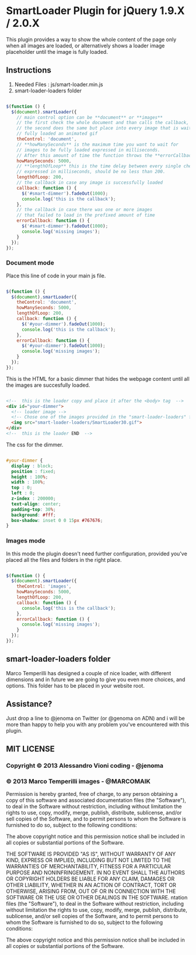 # SmartLoader Plugin for jQuery 1.9.X / 2.0.X

This plugin provides a way to show the whole content of the page only when all images are loaded, or alternatively shows a loader image placeholder until the image is fully loaded.

## Instructions

1. Needed Files : js/smart-loader.min.js
2. smart-loader-loaders folder

```javascript

$(function () {
  $(document).smartLoader({
    // main control option can be **document** or **images**
    // the first check the whole document and than calls the callback,
    // the second does the same but place into every image that is waiting to be
    // fully loaded an animated gif
    theControl: 'document',
    // **howManySeconds** is the maximum time you want to wait for
    // images to be fully loaded expressed in milliseconds.
    // After this amount of time the function throws the **errorCallback**
    howManySeconds: 5000,
    // **lengthOfLoop** this is the time delay between every single check loop,
    // expressed in milliseconds, should be no less than 200.
    lengthOfLoop: 200,
    // the callback in case any image is successfully loaded
    callback: function () {
      $('#smart-dimmer').fadeOut(1000);
      console.log('this is the callback');
    },
    // the callback in case there was one or more images
    // that failed to load in the prefixed amount of time
    errorCallback: function () {
      $('#smart-dimmer').fadeOut(1000);
      console.log('missing images');
    }
  });
});
```

### Document mode

Place this line of code in your main js file.

```javascript

$(function () {
  $(document).smartLoader({
    theControl: 'document',
    howManySeconds: 5000,
    lengthOfLoop: 200,
    callback: function () {
      $('#your-dimmer').fadeOut(1000);
      console.log('this is the callback');
    },
    errorCallback: function () {
      $('#your-dimmer').fadeOut(1000);
      console.log('missing images');
    }
  });
});
```

This is the HTML for a basic dimmer that hides the webpage content until all the images are succesfully loaded.

```html

<!--  this is the loader copy and place it after the <body> tag  -->
<div id="your-dimmer">
  <!-- loader image -->
  <!-- Chose one of the images provided in the "smart-loader-loaders" folder  -->
  <img src="smart-loader-loaders/SmartLoader30.gif">
</div>
<!--  this is the loader END  -->
```

The css for the dimmer.

```css

#your-dimmer {
  display : block;
  position : fixed;
  height : 100%;
  width : 100%;
  top : 0;
  left : 0;
  z-index : 200000;
  text-align: center;
  padding-top: 30%;
  background: #fff;
  box-shadow: inset 0 0 15px #767676;
}
```

### Images mode

In this mode the plugin doesn't need further configuration, provided you've placed all the files and folders in the right place.

```javascript

$(function () {
  $(document).smartLoader({
    theControl: 'images',
    howManySeconds: 5000,
    lengthOfLoop: 200,
    callback: function () {
      console.log('this is the callback');
    },
    errorCallback: function () {
      console.log('missing images');
    }
  });
});
```

## smart-loader-loaders folder

Marco Temperilli has designed a couple of nice loader, with different dimensions and in future we are going to give you even more choices, and
options. This folder has to be placed in your website root.


## Assistance?

Just drop a line to @jenoma on Twitter (or @genoma on ADN) and i will be more than happy to help you with any problem you've encountered with this
plugin.

## MIT LICENSE

### Copyright © 2013 Alessandro Vioni coding - @jenoma
###           © 2013 Marco Temperilli images - @MARCOMAIK

Permission is hereby granted, free of charge, to any person obtaining a copy of this software and associated documentation files (the "Software"), to deal in the Software without restriction, including without limitation the rights to use, copy, modify, merge, publish, distribute, sublicense, and/or sell copies of the Software, and to permit persons to whom the Software is furnished to do so, subject to the following conditions:

The above copyright notice and this permission notice shall be included in all copies or substantial portions of the Software.

THE SOFTWARE IS PROVIDED "AS IS", WITHOUT WARRANTY OF ANY KIND, EXPRESS OR IMPLIED, INCLUDING BUT NOT LIMITED TO THE WARRANTIES OF MERCHANTABILITY, FITNESS FOR A PARTICULAR PURPOSE AND NONINFRINGEMENT. IN NO EVENT SHALL THE AUTHORS OR COPYRIGHT HOLDERS BE LIABLE FOR ANY CLAIM, DAMAGES OR OTHER LIABILITY, WHETHER IN AN ACTION OF CONTRACT, TORT OR OTHERWISE, ARISING FROM, OUT OF OR IN CONNECTION WITH THE SOFTWARE OR THE USE OR OTHER DEALINGS IN THE SOFTWARE.
ntation files (the "Software"), to deal in the Software without restriction, including without limitation the rights to use, copy, modify, merge, publish, distribute, sublicense, and/or sell copies of the Software, and to permit persons to whom the Software is furnished to do so, subject to the following conditions:

The above copyright notice and this permission notice shall be included in all copies or substantial portions of the Software.
